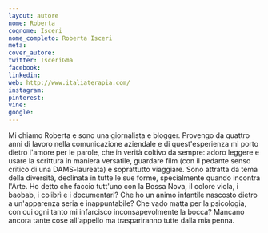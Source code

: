 ```yaml
---
layout: autore
nome: Roberta  
cognome: Isceri
nome_completo: Roberta Isceri
meta:
cover_autore:
twitter: IsceriGma
facebook:
linkedin:
web: http://www.italiaterapia.com/
instagram:
pinterest:
vine:
google:
---
```

Mi chiamo Roberta e sono una giornalista e blogger.
Provengo da quattro anni di lavoro nella comunicazione aziendale e di quest'esperienza mi porto dietro l'amore per le parole, che in verità coltivo da sempre: adoro leggere e usare la scrittura in maniera versatile, guardare film (con il pedante senso critico di una DAMS-laureata) e soprattutto viaggiare.
Sono attratta da tema della diversità, declinata in tutte le sue forme, specialmente quando incontra l'Arte. Ho detto che faccio tutt'uno con la Bossa Nova, il colore viola, i baobab, i colibrì e i documentari? Che ho un animo infantile nascosto dietro a un'apparenza seria e inappuntabile? Che vado matta per la psicologia, con cui ogni tanto mi infarcisco inconsapevolmente la bocca? Mancano ancora tante cose all'appello ma traspariranno tutte dalla mia penna.
